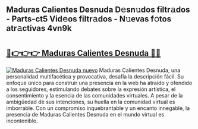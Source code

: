 ## Maduras Calientes Desnuda D𝚎sn𝚞dos filtr𝚊dos - Parts-ct5 Vid𝚎os filtr𝚊dos - N𝚞evas f𝚘tos atr𝚊ctivas 4vn9k

# <h2><a href="http://mbbdm3.tromn.icu/?c=Maduras+Calientes+Desnuda">🔗👉👉👉 Maduras Calientes Desnuda 🔗🔗</a></h2>

[![Maduras Calientes Desnuda nuevo](https://i.imgur.com/pEAQMta.gif)](http://mbbdm3.tromn.icu/?c=Maduras+Calientes+Desnuda)
Maduras Calientes Desnuda, una personalidad multifacética y provocativa, desafía la descripción fácil. Su enfoque único para construir una presencia en la web ha atraído y ofendido a los seguidores, estimulando debates sobre la expresión artística, el consentimiento y la esencia de las comunidades virtuales. A pesar de la ambigüedad de sus intenciones, su huella en la comunidad virtual es imborrable. Con un compromiso inquebrantable y un encanto innegable, la presencia de Maduras Calientes Desnuda en el mundo virtual es incontenible.
